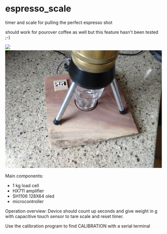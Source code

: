 # espresso_scale
timer and scale for pulling the perfect espresso shot

should work for pourover coffee as well but this feature hasn't been tested ;-)

![](https://github.com/ssk8/espresso_scale/blob/main/2020-10-26%2011.09.05.jpg)
![](https://github.com/ssk8/espresso_scale/blob/main/2020-10-26%2011.08.21.jpg)

Main components:
- 1 kg load cell
- HX711 amplifier
- SH1106 128X64 oled
- microcontroller

Operation overview:
Device should count up seconds and give weight in g with capacitive touch sensor to tare scale and reset timer.


Use the calibration program to find CALIBRATION with a serial terminal
